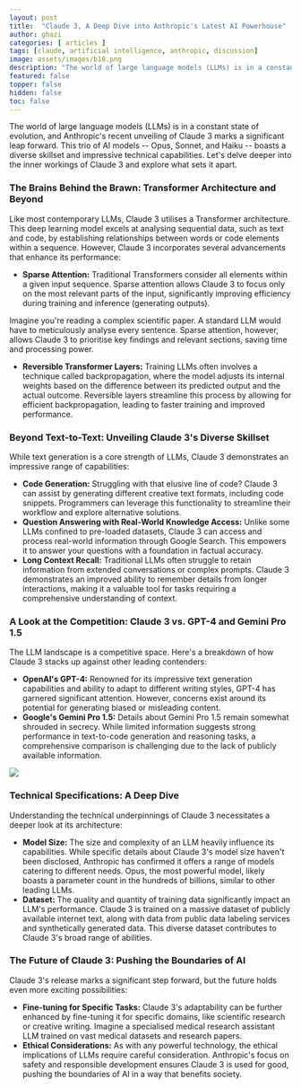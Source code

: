 ```yaml
---
layout: post
title:  "Claude 3, A Deep Dive into Anthropic's Latest AI Powerhouse"
author: ghazi
categories: [ articles ]
tags: [claude, artificial intelligence, anthropic, discussion]
image: assets/images/b18.png
description: "The world of large language models (LLMs) is in a constant state of evolution, and Anthropic's recent unveiling of Claude 3 marks a significant leap forward."
featured: false
topper: false
hidden: false
toc: false
---
```


The world of large language models (LLMs) is in a constant state of evolution, and Anthropic's recent unveiling of Claude 3 marks a significant leap forward. This trio of AI models -- Opus, Sonnet, and Haiku -- boasts a diverse skillset and impressive technical capabilities. Let's delve deeper into the inner workings of Claude 3 and explore what sets it apart.

### The Brains Behind the Brawn: Transformer Architecture and Beyond

Like most contemporary LLMs, Claude 3 utilises a Transformer architecture. This deep learning model excels at analysing sequential data, such as text and code, by establishing relationships between words or code elements within a sequence. However, Claude 3 incorporates several advancements that enhance its performance:

- **Sparse Attention:** Traditional Transformers consider all elements within a given input sequence. Sparse attention allows Claude 3 to focus only on the most relevant parts of the input, significantly improving efficiency during training and inference (generating outputs).

Imagine you're reading a complex scientific paper. A standard LLM would have to meticulously analyse every sentence. Sparse attention, however, allows Claude 3 to prioritise key findings and relevant sections, saving time and processing power.

- **Reversible Transformer Layers:** Training LLMs often involves a technique called backpropagation, where the model adjusts its internal weights based on the difference between its predicted output and the actual outcome. Reversible layers streamline this process by allowing for efficient backpropagation, leading to faster training and improved performance.

### Beyond Text-to-Text: Unveiling Claude 3's Diverse Skillset

While text generation is a core strength of LLMs, Claude 3 demonstrates an impressive range of capabilities:

- **Code Generation:** Struggling with that elusive line of code? Claude 3 can assist by generating different creative text formats, including code snippets. Programmers can leverage this functionality to streamline their workflow and explore alternative solutions.
- **Question Answering with Real-World Knowledge Access:** Unlike some LLMs confined to pre-loaded datasets, Claude 3 can access and process real-world information through Google Search. This empowers it to answer your questions with a foundation in factual accuracy.
- **Long Context Recall:** Traditional LLMs often struggle to retain information from extended conversations or complex prompts. Claude 3 demonstrates an improved ability to remember details from longer interactions, making it a valuable tool for tasks requiring a comprehensive understanding of context.

### A Look at the Competition: Claude 3 vs. GPT-4 and Gemini Pro 1.5

The LLM landscape is a competitive space. Here's a breakdown of how Claude 3 stacks up against other leading contenders:

- **OpenAI's GPT-4:**  Renowned for its impressive text generation capabilities and ability to adapt to different writing styles, GPT-4 has garnered significant attention. However, concerns exist around its potential for generating biased or misleading content.
- **Google's Gemini Pro 1.5:** Details about Gemini Pro 1.5 remain somewhat shrouded in secrecy. While limited information suggests strong performance in text-to-code generation and reasoning tasks, a comprehensive comparison is challenging due to the lack of publicly available information.

![](https://media.licdn.com/dms/image/v2/D5612AQF2LXySw6vMxw/article-inline_image-shrink_1000_1488/article-inline_image-shrink_1000_1488/0/1710224799207?e=1738800000&v=beta&t=a3RosDcIpY6ijvVvQEczUQyZOJ2mfesrOusdbIqgJXU)

### Technical Specifications: A Deep Dive

Understanding the technical underpinnings of Claude 3 necessitates a deeper look at its architecture:

- **Model Size:** The size and complexity of an LLM heavily influence its capabilities. While specific details about Claude 3's model size haven't been disclosed, Anthropic has confirmed it offers a range of models catering to different needs. Opus, the most powerful model, likely boasts a parameter count in the hundreds of billions, similar to other leading LLMs.
- **Dataset:** The quality and quantity of training data significantly impact an LLM's performance. Claude 3 is trained on a massive dataset of publicly available internet text, along with data from public data labeling services and synthetically generated data. This diverse dataset contributes to Claude 3's broad range of abilities.

### The Future of Claude 3: Pushing the Boundaries of AI

Claude 3's release marks a significant step forward, but the future holds even more exciting possibilities:

- **Fine-tuning for Specific Tasks:** Claude 3's adaptability can be further enhanced by fine-tuning it for specific domains, like scientific research or creative writing. Imagine a specialised medical research assistant LLM trained on vast medical datasets and research papers.
- **Ethical Considerations:** As with any powerful technology, the ethical implications of LLMs require careful consideration. Anthropic's focus on safety and responsible development ensures Claude 3 is used for good, pushing the boundaries of AI in a way that benefits society.